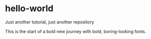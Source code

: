 # hello-world
Just another tutorial, just another repository

This is the start of a bold new journey with bold, boring-looking fonts.
